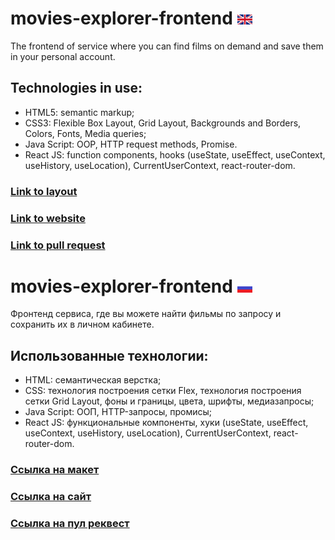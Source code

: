 # movies-explorer-frontend ![english](./src/images/english.png?raw=true?raw=true)
The frontend of service where you can find films on demand and save them in your personal account.

## Technologies in use:
- HTML5: semantic markup;
- CSS3: Flexible Box Layout, Grid Layout, Backgrounds and Borders,  Colors, Fonts, Media queries;
- Java Script: OOP, HTTP request methods, Promise.
- React JS: function components, hooks (useState, useEffect, useContext, useHistory, useLocation), CurrentUserContext, react-router-dom.

### [Link to layout](https://drive.google.com/file/d/19YOITyV6S6LVo4Jvli5gEfKOJSlZzD_C/view?usp=sharing)
### [Link to website](https://movieexplorer.nomoredomains.sbs/)
### [Link to pull request](https://github.com/AlinaZolotavina/movies-explorer-frontend/pull/2#issue-1386594442)

# movies-explorer-frontend ![russian](./src/images/russian.png?raw=true?raw=true)
Фронтенд сервиса, где вы можете найти фильмы по запросу и сохранить их в личном кабинете.

## Использованные технологии:
- HTML: семантическая верстка;
- CSS: технология построения сетки Flex, технология построения сетки Grid Layout, фоны и границы, цвета, шрифты, медиазапросы;
- Java Script: ООП, HTTP-запросы, промисы;
- React JS: функциональные компоненты, хуки (useState, useEffect, useContext, useHistory, useLocation), CurrentUserContext, react-router-dom.

### [Ссылка на макет](https://drive.google.com/file/d/19YOITyV6S6LVo4Jvli5gEfKOJSlZzD_C/view?usp=sharing)
### [Ссылка на сайт](https://movieexplorer.nomoredomains.sbs/)
### [Ссылка на пул реквест](https://github.com/AlinaZolotavina/movies-explorer-frontend/pull/2#issue-1386594442)
